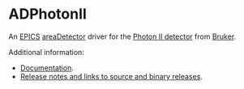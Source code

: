 ADPhotonII
========
An 
[EPICS](http://www.aps.anl.gov/epics/) 
[areaDetector](https://cars.uchicago.edu/software/epics/areaDetector.html) 
driver for the [Photon II detector](https://www.bruker.com/products/x-ray-diffraction-and-elemental-analysis/single-crystal-x-ray-diffraction/sc-xrd-components/sc-xrd-components/overview/sc-xrd-components/detectors/photon-ii.html) from 
[Bruker](http://www.bruker.com/).

Additional information:
* [Documentation](https://cars.uchicago.edu/software/epics/PhotonIIDoc.html).
* [Release notes and links to source and binary releases](RELEASE.md).
